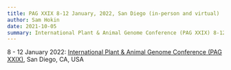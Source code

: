 ```yaml
---
title: PAG XXIX 8-12 January, 2022, San Diego (in-person and virtual)
author: Sam Hokin
date: 2021-10-05
summary: International Plant & Animal Genome Conference (PAG XXIX) 8-12 January, 2022, San Diego
---
```

8 - 12 January 2022:
[International Plant & Animal Genome Conference (PAG XXIX)](https://www.intlpag.org/2022/), San Diego, CA, USA 

